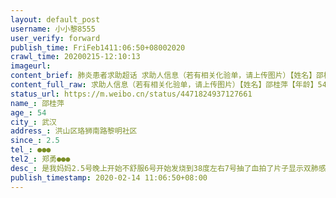 ```yaml
---
layout: default_post
username: 小小黎8555
user_verify: forward
publish_time: FriFeb1411:06:50+08002020
crawl_time: 20200215-12:10:13
imageurl: 
content_brief: 肺炎患者求助超话 求助人信息（若有相关化验单，请上传图片）【姓名】邵桂萍【年龄】54【所在城市】武汉【所在小区、社区】洪山区珞狮南路黎明社区【患病时间】2.5【联系方式】●●●【其他紧急联系人】郑勇●●●【病情描述】 是我妈妈 2.5号晚上开始不舒服 6号开始发烧到38度 ...全文
content_full_raw: 求助人信息（若有相关化验单，请上传图片）【姓名】邵桂萍【年龄】54【所在城市】武汉【所在小区、社区】洪山区珞狮南路黎明社区【患病时间】2.5【联系方式】●●●【其他紧急联系人】郑勇●●●【病情描述】是我妈妈2.5号晚上开始不舒服6号开始发烧到38度左右7号抽了血拍了片子显示双肺感染当时医生就说要住院只有回家8号安排去酒店隔离依然一直发烧人很难受12号晚上在公交上被拖了三个多小时到了沌口体育馆羽毛球馆方舱就跟新闻说的一样公交上到处接人当时在车上我妈就很难受了到了后路都走不了护士还说怎么送到这里来了当天氧饱和度就不好13号早上氧饱和度好些还是发烧吃了退烧药好些了今天14号又开始发烧人很难受我妈说没有针没有药就是在吸氧不是说重了往医院转吗？？并没有！本来轻症拖着越来越严重了求好心人反应转往医院！！还有谁知道沌口方舱电话的也请告诉我谢谢好心人联系！！
status_url: https://m.weibo.cn/status/4471824937127661
name_: 邵桂萍
age_: 54
city_: 武汉
address_: 洪山区珞狮南路黎明社区
since_: 2.5
tel_: ●●●
tel2_: 郑勇●●●
desc_: 是我妈妈2.5号晚上开始不舒服6号开始发烧到38度左右7号抽了血拍了片子显示双肺感染当时医生就说要住院只有回家8号安排去酒店隔离依然一直发烧人很难受12号晚上在公交上被拖了三个多小时到了沌口体育馆羽毛球馆方舱就跟新闻说的一样公交上到处接人当时在车上我妈就很难受了到了后路都走不了护士还说怎么送到这里来了当天氧饱和度就不好13号早上氧饱和度好些还是发烧吃了退烧药好些了今天14号又开始发烧人很难受我妈说没有针没有药就是在吸氧不是说重了往医院转吗？？并没有！本来轻症拖着越来越严重了求好心人反应转往医院！！还有谁知道沌口方舱电话的也请告诉我谢谢好心人联系！！
publish_timestamp: 2020-02-14 11:06:50+08:00
---
```


